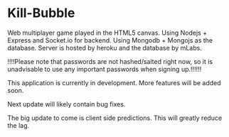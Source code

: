 # Kill-Bubble

Web multiplayer game played in the HTML5 canvas. Using Nodejs + Express and Socket.io for backend. Using Mongodb + Mongojs as the database. 
Server is hosted by heroku and the database by mLabs.

!!!!Please note that passwords are not hashed/salted right now, so it is unadvisable to use any important passwords when signing up.!!!!!!

This application is currently in development. More features will be added soon.

Next update will likely contain bug fixes. 

The big update to come is client side predictions. This will greatly reduce the lag. 
